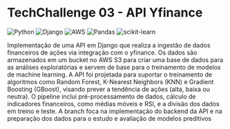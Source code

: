 # TechChallenge 03 - API Yfinance

![Python](https://img.shields.io/badge/Python-3776AB?style=for-the-badge&logo=python&logoColor=white) ![Django](https://img.shields.io/badge/django-%23092E20.svg?style=for-the-badge&logo=django&logoColor=white) ![AWS](https://img.shields.io/badge/AWS-000.svg?style=for-the-badge&logo=amazon-aws&logoColor=white)
 ![Pandas](https://img.shields.io/badge/pandas-%23150458.svg?style=for-the-badge&logo=pandas&logoColor=white) ![scikit-learn](https://img.shields.io/badge/scikit--learn-%23F7931E.svg?style=for-the-badge&logo=scikit-learn&logoColor=white)

Implementação de uma API em Django que realiza a ingestão de dados financeiros de ações via integração com o yfinance. Os dados são armazenados em um bucket no AWS S3 para criar uma base de dados para as análises exploratórias e servem de base para o treinamento de modelos de machine learning. A API foi projetada para suportar o treinamento de algoritmos como Random Forest, K-Nearest Neighbors (KNN) e Gradient Boosting (GBoost), visando prever a tendência de ações (alta, baixa ou neutra). O pipeline inclui pré-processamento de dados, cálculo de indicadores financeiros, como médias móveis e RSI, e a divisão dos dados em treino e teste. A branch foca na implementação do backend da API e na preparação dos dados para o estudo e avaliação de modelos preditivos
